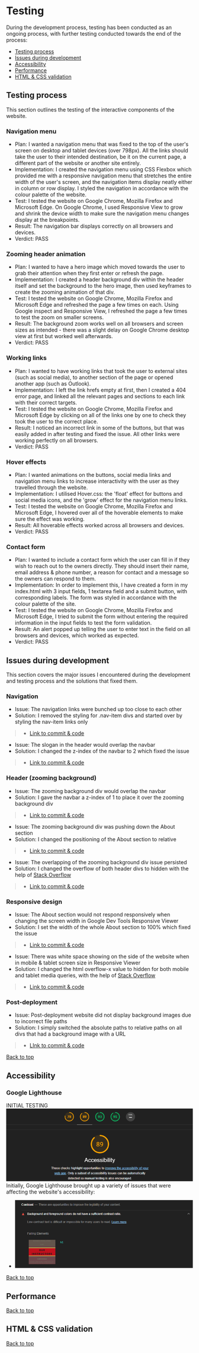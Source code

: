 # Testing 

During the development process, testing has been conducted as an ongoing process, with further testing conducted towards the end of the process:
* [Testing process](https://github.com/lmw95/stayverticalpolestudio/blob/master/documentation/TESTING.md/#testing-process)
* [Issues during development](https://github.com/lmw95/stayverticalpolestudio/blob/master/documentation/TESTING.md/#issues--during-development)
* [Accessibility](https://github.com/lmw95/stayverticalpolestudio/blob/master/documentation/TESTING.md/#accessibility)
* [Performance](https://github.com/lmw95/stayverticalpolestudio/blob/master/documentation/TESTING.md/#performance)
* [HTML & CSS validation](https://github.com/lmw95/stayverticalpolestudio/blob/master/documentation/TESTING.md/#html--css-validation)

## Testing process 
This section outlines the testing of the interactive components of the website.
### Navigation menu
* Plan: I wanted a navigation menu that was fixed to the top of the user's screen on desktop and tablet devices (over 798px). All the links should take the user to their intended destination, be it on the current page, a different part of the website or another site entirely.
* Implementation: I created the navigation menu using CSS Flexbox which provided me with a responsive navigation menu that stretches the entire width of the user's screen, and the navigation items display neatly either in column or row display. I styled the navigation in accordance with the colour palette of the website.
* Test: I tested the website on Google Chrome, Mozilla Firefox and Microsoft Edge. On Google Chrome, I used Responsive View to grow and shrink the device width to make sure the navigation menu changes display at the breakpoints.
* Result: The navigation bar displays correctly on all browsers and devices.
* Verdict: PASS

### Zooming header animation
* Plan: I wanted to have a hero image which moved towards the user to grab their attention when they first enter or refresh the page. 
* Implementation: I created a header background div within the header itself and set the background to the hero image, then used keyframes to create the zooming animation of that div.
* Test: I tested the website on Google Chrome, Mozilla Firefox and Microsoft Edge and refreshed the page a few times on each. Using Google inspect and Responsive View, I refreshed the page a few times to test the zoom on smaller screens.
* Result: The background zoom works well on all browsers and screen sizes as intended - there was a slight delay on Google Chrome desktop view at first but worked well afterwards.
* Verdict: PASS

### Working links
* Plan: I wanted to have working links that took the user to external sites (such as social media), to another section of the page or opened another app (such as Outlook).
* Implementation: I left the link hrefs empty at first, then I created a 404 error page, and linked all the relevant pages and sections to each link with their correct targets.
* Test: I tested the website on Google Chrome, Mozilla Firefox and Microsoft Edge by clicking on all of the links one by one to check they took the user to the correct place.
* Result: I noticed an incorrect link in some of the buttons, but that was easily added in after testing and fixed the issue. All other links were working perfectly on all browsers.
* Verdict: PASS

### Hover effects
* Plan: I wanted animations on the buttons, social media links and navigation menu links to increase interactivity with the user as they travelled through the website.
* Implementation: I utilised Hover.css: the 'float' effect for buttons and social media icons, and the 'grow' effect for the navigation menu links.
* Test: I tested the website on Google Chrome, Mozilla Firefox and Microsoft Edge, I hovered over all of the hoverable elements to make sure the effect was working.
* Result: All hoverable effects worked across all browsers and devices.
* Verdict: PASS

### Contact form
* Plan: I wanted to include a contact form which the user can fill in if they wish to reach out to the owners directly. They should insert their name, email address & phone number, a reason for contact and a message so the owners can respond to them. 
* Implementation: In order to implement this, I have created a form in my index.html with 3 input fields, 1 textarea field and a submit button, with corresponding labels. The form was styled in accordance with the colour palette of the site.
* Test: I tested the website on Google Chrome, Mozilla Firefox and Microsoft Edge, I tried to submit the form without entering the required information in the input fields to test the form validation.
* Result: An alert popped up telling the user to enter text in the field on all browsers and devices, which worked as expected.
* Verdict: PASS

## Issues during development
This section covers the major issues I encountered during the development and testing process and the solutions that fixed them.
### Navigation
* Issue: The navigation links were bunched up too close to each other
* Solution: I removed the styling for .nav-item divs and started over by styling the nav-item links only
> * [Link to commit & code](https://github.com/lmw95/stayverticalpolestudio/commit/7dedc1fbb8fe96b8214def040d666fd08f0912af)

* Issue: The slogan in the header would overlap the navbar
* Solution: I changed the z-index of the navbar to 2 which fixed the issue
> * [Link to commit & code](https://github.com/lmw95/stayverticalpolestudio/commit/672c6d2b4a117dfd0c8c119c9a88b375fdcd0aa0)

### Header (zooming background)
* Issue: The zooming background div would overlap the navbar 
* Solution: I gave the navbar a z-index of 1 to place it over the zooming background div
> * [Link to commit & code](https://github.com/lmw95/stayverticalpolestudio/commit/005bf050dcad046f6b1f55471bb4c36e3aac7229)

* Issue: The zooming background div was pushing down the About section
* Solution: I changed the positioning of the About section to relative 
> * [Link to commit & code](https://github.com/lmw95/stayverticalpolestudio/commit/9b25830d86586e6b856d5987dcfa06ff8de97854)

* Issue: The overlapping of the zooming background div issue persisted 
* Solution: I changed the overflow of both header divs to hidden with the help of [Stack Overflow](https://stackoverflow.com/questions/32524423/zooming-an-image-on-hover-and-not-exceeding-parent-div-borders)
> * [Link to commit & code](https://github.com/lmw95/stayverticalpolestudio/commit/a747e7f1c89289a957a099b8e338e01e67d85cc4)

### Responsive design
* Issue: The About section would not respond responsively when changing the screen width in Google Dev Tools Responsive Viewer
* Solution: I set the width of the whole About section to 100% which fixed the issue
> * [Link to commit & code](https://github.com/lmw95/stayverticalpolestudio/commit/852ba6ed9e5132ae91a5ab81d0d71dfbd0d37ce9)

* Issue: There was white space showing on the side of the website when in mobile & tablet screen size in Responsive Viewer
* Solution: I changed the html overflow-x value to hidden for both mobile and tablet media queries, with the help of [Stack Overflow](https://stackoverflow.com/questions/47976439/unable-to-remove-white-space-from-right-in-responsive-design-html-css)
> * [Link to commit & code](https://github.com/lmw95/stayverticalpolestudio/commit/852ba6ed9e5132ae91a5ab81d0d71dfbd0d37ce9)

### Post-deployment 
* Issue: Post-deployment website did not display background images due to incorrect file paths
* Solution: I simply switched the absolute paths to relative paths on all divs that had a background image with a URL
> * [LInk to commit & code](https://github.com/lmw95/stayverticalpolestudio/commit/059f58c0a66b03af1ad77610412163cb9e5ff7f4)

[Back to top](https://github.com/lmw95/stayverticalpolestudio/blob/master/documentation/TESTING.md/#testing)

## Accessibility
### Google Lighthouse 
INITIAL TESTING
![](/documentation/screenshots/accessibility-initial-report.png)
Initially, Google Lighthouse brought up a variety of issues that were affecting the website's accessibility:
* ![](documentation/screenshots/accessibility-contrast.png) 

[Back to top](https://github.com/lmw95/stayverticalpolestudio/blob/master/documentation/TESTING.md/#testing)

## Performance

[Back to top](https://github.com/lmw95/stayverticalpolestudio/blob/master/documentation/TESTING.md/#testing)

## HTML & CSS validation

[Back to top](https://github.com/lmw95/stayverticalpolestudio/blob/master/documentation/TESTING.md/#testing)

